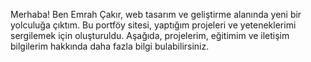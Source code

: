 Merhaba! Ben Emrah Çakır, web tasarım ve geliştirme alanında yeni bir yolculuğa çıktım. Bu portföy sitesi, yaptığım projeleri ve yeteneklerimi sergilemek için oluşturuldu. Aşağıda, projelerim, eğitimim ve iletişim bilgilerim hakkında daha fazla bilgi bulabilirsiniz.
